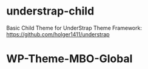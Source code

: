 # understrap-child
Basic Child Theme for UnderStrap Theme Framework: https://github.com/holger1411/understrap


# WP-Theme-MBO-Global
